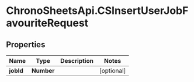 # ChronoSheetsApi.CSInsertUserJobFavouriteRequest

## Properties
Name | Type | Description | Notes
------------ | ------------- | ------------- | -------------
**jobId** | **Number** |  | [optional] 


